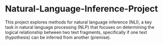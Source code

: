 # Natural-Language-Inference-Project
This project explores methods for natural language inference (NLI), a key task in natural language processing (NLP) that focuses on determining the logical relationship between two text fragments, specifically if one text (hypothesis) can be inferred from another (premise).
